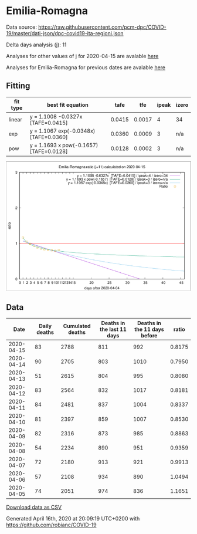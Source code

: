 # Emilia-Romagna

Data source: https://raw.githubusercontent.com/pcm-dpc/COVID-19/master/dati-json/dpc-covid19-ita-regioni.json

Delta days analysis (j): 11

Analyses for other values of j for 2020-04-15 are avalable [here](../2020-04-15/README.md)

Analyses for Emilia-Romagna for previous dates are avalable [here](../README.md)

## Fitting 
|fit type|best fit equation|tafe|tfe|ipeak|izero|
|-------|-----|--------|------|---|---|
|linear|y = 1.1008 -0.0327x  [TAFE=0.0415]|0.0415|0.0017|4|34|
|exp|y = 1.1067 exp(-0.0348x)  [TAFE=0.0360]|0.0360|0.0009|3|n/a|
|pow|y = 1.1693 x pow(-0.1657)  [TAFE=0.0128]|0.0128|0.0002|3|n/a|

![Plot](COVID-19_emilia-romagna_j11_2020-04-15.png)

## Data
|Date|Daily deaths|Cumulated deaths|Deaths in the last 11 days|Deaths in the 11 days before|ratio|
|----|----------|-----------|-------|--------------------|-----|
|2020-04-15|83|2788|811|992|0.8175|
|2020-04-14|90|2705|803|1010|0.7950|
|2020-04-13|51|2615|804|995|0.8080|
|2020-04-12|83|2564|832|1017|0.8181|
|2020-04-11|84|2481|837|1004|0.8337|
|2020-04-10|81|2397|859|1007|0.8530|
|2020-04-09|82|2316|873|985|0.8863|
|2020-04-08|54|2234|890|951|0.9359|
|2020-04-07|72|2180|913|921|0.9913|
|2020-04-06|57|2108|934|890|1.0494|
|2020-04-05|74|2051|974|836|1.1651|

[Download data as CSV](COVID-19_emilia-romagna_j11_2020-04-15.csv)

Generated April 16th, 2020 at 20:09:19 UTC+0200 with https://github.com/robianc/COVID-19
